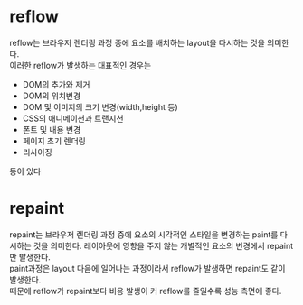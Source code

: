 # reflow
reflow는 브라우저 렌더링 과정 중에 요소를 배치하는 layout을 다시하는 것을 의미한다.  
이러한 reflow가 발생하는 대표적인 경우는
- DOM의 추가와 제거
- DOM의 위치변경
- DOM 및 이미지의 크기 변경(width,height 등)
- CSS의 애니메이션과 트랜지션
- 폰트 및 내용 변경
- 페이지 초기 렌더링
- 리사이징

등이 있다

# repaint
repaint는 브라우저 렌더링 과정 중에 요소의 시각적인 스타일을 변경하는 paint를 다시하는 것을 의미한다. 레이아웃에 영향을 주지 않는 개별적인 요소의 변경에서 repaint만 발생한다.  
paint과정은 layout 다음에 일어나는 과정이라서 reflow가 발생하면 repaint도 같이 발생한다.  
때문에 reflow가 repaint보다 비용 발생이 커 reflow를 줄일수록 성능 측면에 좋다.
